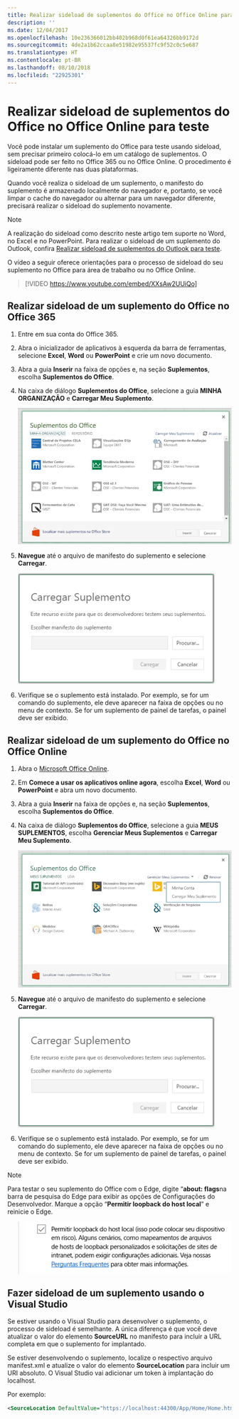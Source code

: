 ```yaml
---
title: Realizar sideload de suplementos do Office no Office Online para teste
description: ''
ms.date: 12/04/2017
ms.openlocfilehash: 10e236366012bb402b968d0f61ea64326bb9172d
ms.sourcegitcommit: 4de2a1b62ccaa8e51982e95537fc9f52c0c5e687
ms.translationtype: HT
ms.contentlocale: pt-BR
ms.lasthandoff: 08/10/2018
ms.locfileid: "22925301"
---
```

# <a name="sideload-office-add-ins-in-office-online-for-testing"></a>Realizar sideload de suplementos do Office no Office Online para teste

Você pode instalar um suplemento do Office para teste usando sideload, sem precisar primeiro colocá-lo em um catálogo de suplementos. O sideload pode ser feito no Office 365 ou no Office Online. O procedimento é ligeiramente diferente nas duas plataformas. 

Quando você realiza o sideload de um suplemento, o manifesto do suplemento é armazenado localmente do navegador e, portanto, se você limpar o cache do navegador ou alternar para um navegador diferente, precisará realizar o sideload do suplemento novamente.


> [!NOTE]
> A realização do sideload como descrito neste artigo tem suporte no Word, no Excel e no PowerPoint. Para realizar o sideload de um suplemento do Outlook, confira [Realizar sideload de suplementos do Outlook para teste](https://docs.microsoft.com/outlook/add-ins/sideload-outlook-add-ins-for-testing).

O vídeo a seguir oferece orientações para o processo de sideload do seu suplemento no Office para área de trabalho ou no Office Online.  


> [!VIDEO https://www.youtube.com/embed/XXsAw2UUiQo]

## <a name="sideload-an-office-add-in-on-office-365"></a>Realizar sideload de um suplemento do Office no Office 365


1. Entre em sua conta do Office 365.
    
2. Abra o inicializador de aplicativos à esquerda da barra de ferramentas, selecione  **Excel**, **Word** ou **PowerPoint** e crie um novo documento.
    
3. Abra a guia **Inserir** na faixa de opções e, na seção **Suplementos**, escolha **Suplementos do Office**.
    
4. Na caixa de diálogo **Suplementos do Office**, selecione a guia **MINHA ORGANIZAÇÃO** e **Carregar Meu Suplemento**.
    
    ![A caixa de diálogo Suplemento do Office tem o link  "Carregar Meu Suplemento" perto do canto superior esquerdo.](../images/office-add-ins.png)

5.  **Navegue** até o arquivo de manifesto do suplemento e selecione **Carregar**.
    
    ![A caixa de diálogo Carregar suplemento com botões para pesquisar, carregar e cancelar.](../images/upload-add-in.png)

6. Verifique se o suplemento está instalado. Por exemplo, se for um comando do suplemento, ele deve aparecer na faixa de opções ou no menu de contexto. Se for um suplemento de painel de tarefas, o painel deve ser exibido.
    

## <a name="sideload-an-office-add-in-on-office-online"></a>Realizar sideload de um suplemento do Office no Office Online


1. Abra o [Microsoft Office Online](https://office.live.com/).
    
2. Em **Comece a usar os aplicativos online agora**, escolha **Excel**, **Word** ou **PowerPoint** e abra um novo documento.
    
3. Abra a guia **Inserir** na faixa de opções e, na seção **Suplementos**, escolha **Suplementos do Office**.
    
4. Na caixa de diálogo **Suplementos do Office**, selecione a guia **MEUS SUPLEMENTOS**, escolha **Gerenciar Meus Suplementos** e **Carregar Meu Suplemento**.
    
    ![A caixa de diálogo Suplementos do Office com um menu suspenso "Gerenciar meus suplementos" no canto superior direito e abaixo o menu suspenso com a opção "Carregar meu suplemento"](../images/office-add-ins-my-account.png)

5.  **Navegue** até o arquivo de manifesto do suplemento e selecione **Carregar**.
    
    ![A caixa de diálogo Carregar suplemento com botões para pesquisar, carregar e cancelar.](../images/upload-add-in.png)

6. Verifique se o suplemento está instalado. Por exemplo, se for um comando do suplemento, ele deve aparecer na faixa de opções ou no menu de contexto. Se for um suplemento de painel de tarefas, o painel deve ser exibido.

> [!NOTE]
>Para testar o seu suplemento do Office com o Edge, digite “**about: flags**na barra de pesquisa do Edge para exibir as opções de Configurações do Desenvolvedor.  Marque a opção “**Permitir loopback do host local**” e reinicie o Edge.

>    ![A opção permitir loopback do host local com a caixa marcada.](../images/allow-localhost-loopback.png)

## <a name="sideload-an-add-in-when-using-visual-studio"></a>Fazer sideload de um suplemento usando o Visual Studio

Se estiver usando o Visual Studio para desenvolver o suplemento, o processo de sideload é semelhante. A única diferença é que você deve atualizar o valor do elemento **SourceURL** no manifesto para incluir a URL completa em que o suplemento for implantado. 

Se estiver desenvolvendo o suplemento, localize o respectivo arquivo manifest.xml e atualize o valor do elemento **SourceLocation** para incluir um URI absoluto. O Visual Studio vai adicionar um token à implantação do localhost.

Por exemplo: 

```xml
<SourceLocation DefaultValue="https://localhost:44300/App/Home/Home.html" />
```
